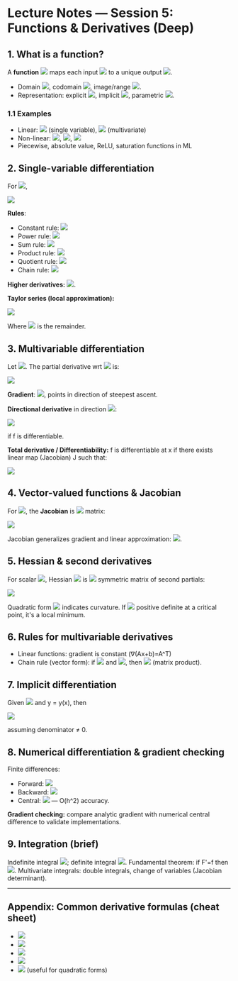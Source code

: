 <!-- Math rendered using GitHub Markdown: use ![](https://render.githubusercontent.com/render/math?math=...) and 

![](https://render.githubusercontent.com/render/math?math=...)

 -->


# Lecture Notes — Session 5: Functions & Derivatives (Deep)

## 1. What is a function?
A **function** ![](https://render.githubusercontent.com/render/math?math=f%3A+%5Cmathcal%7BD%7D+%5Csubseteq+%5Cmathbb%7BR%7D%5En+%5Cto+%5Cmathbb%7BR%7D%5Em) maps each input ![](https://render.githubusercontent.com/render/math?math=x%5Cin%5Cmathcal%7BD%7D) to a unique output ![](https://render.githubusercontent.com/render/math?math=y%3Df%28x%29%5Cin%5Cmathbb%7BR%7D%5Em).
- Domain ![](https://render.githubusercontent.com/render/math?math=%5Cmathcal%7BD%7D), codomain ![](https://render.githubusercontent.com/render/math?math=%5Cmathbb%7BR%7D%5Em), image/range ![](https://render.githubusercontent.com/render/math?math=f%28%5Cmathcal%7BD%7D%29).
- Representation: explicit ![](https://render.githubusercontent.com/render/math?math=y%3Df%28x%29), implicit ![](https://render.githubusercontent.com/render/math?math=g%28x%2Cy%29%3D0), parametric ![](https://render.githubusercontent.com/render/math?math=%5Cmathbf%7Br%7D%28t%29).

### 1.1 Examples
- Linear: ![](https://render.githubusercontent.com/render/math?math=f%28x%29%3Dax%2Bb) (single variable), ![](https://render.githubusercontent.com/render/math?math=f%28x%29%3DA+x+%2B+b) (multivariate)
- Non-linear: ![](https://render.githubusercontent.com/render/math?math=f%28x%29%3D%5Csin+x), ![](https://render.githubusercontent.com/render/math?math=f%28x%29%3Dx%5E3), ![](https://render.githubusercontent.com/render/math?math=f%28x%29%3D%5Cexp%28x%29)
- Piecewise, absolute value, ReLU, saturation functions in ML

## 2. Single-variable differentiation
For ![](https://render.githubusercontent.com/render/math?math=f%3A%5Cmathbb%7BR%7D%5Cto%5Cmathbb%7BR%7D),


![](https://render.githubusercontent.com/render/math?math=f%27%28x%29%3D%5Clim_%7Bh%5Cto+0%7D%5Cfrac%7Bf%28x%2Bh%29-f%28x%29%7D%7Bh%7D)


**Rules**:
- Constant rule: ![](https://render.githubusercontent.com/render/math?math=%5Cfrac%7Bd%7D%7Bdx%7D+c+%3D+0)
- Power rule: ![](https://render.githubusercontent.com/render/math?math=%5Cfrac%7Bd%7D%7Bdx%7D+x%5En+%3D+n+x%5E%7Bn-1%7D)
- Sum rule: ![](https://render.githubusercontent.com/render/math?math=%28f%2Bg%29%27%3Df%27%2Bg%27)
- Product rule: ![](https://render.githubusercontent.com/render/math?math=%28fg%29%27%3Df%27g%2Bfg%27)
- Quotient rule: ![](https://render.githubusercontent.com/render/math?math=%5Cleft%28%5Cfrac%7Bf%7D%7Bg%7D%5Cright%29%27%3D%5Cfrac%7Bf%27g-fg%27%7D%7Bg%5E2%7D)
- Chain rule: ![](https://render.githubusercontent.com/render/math?math=%28f%5Ccirc+g%29%27%28x%29+%3D+f%27%28g%28x%29%29+g%27%28x%29)

**Higher derivatives:** ![](https://render.githubusercontent.com/render/math?math=f%27%27%28x%29%2C+f%5E%7B%28k%29%7D%28x%29).

**Taylor series (local approximation):**


![](https://render.githubusercontent.com/render/math?math=f%28x%2Bh%29+%3D+%5Csum_%7Bk%3D0%7D%5En+%5Cfrac%7Bf%5E%7B%28k%29%7D%28x%29%7D%7Bk%21%7D+h%5Ek+%2B+R_n%28h%29)


Where ![](https://render.githubusercontent.com/render/math?math=R_n) is the remainder.

## 3. Multivariable differentiation
Let ![](https://render.githubusercontent.com/render/math?math=f%3A%5Cmathbb%7BR%7D%5En%5Cto%5Cmathbb%7BR%7D). The partial derivative wrt ![](https://render.githubusercontent.com/render/math?math=x_i) is:


![](https://render.githubusercontent.com/render/math?math=%5Cfrac%7B%5Cpartial+f%7D%7B%5Cpartial+x_i%7D%28x%29+%3D+%5Clim_%7Bh%5Cto0%7D+%5Cfrac%7Bf%28x_1%2C%5Cdots%2Cx_i%2Bh%2C%5Cdots%2Cx_n%29-f%28x%29%7D%7Bh%7D)


**Gradient**: ![](https://render.githubusercontent.com/render/math?math=%5Cnabla+f%28x%29+%3D+%5Cbegin%7Bbmatrix%7D%5Cpartial+f%2F%5Cpartial+x_1+%5C%5C+%5Cvdots+%5C%5C+%5Cpartial+f%2F%5Cpartial+x_n%5Cend%7Bbmatrix%7D), points in direction of steepest ascent.

**Directional derivative** in direction ![](https://render.githubusercontent.com/render/math?math=u):


![](https://render.githubusercontent.com/render/math?math=D_u+f%28x%29+%3D+%5Cnabla+f%28x%29%5Ccdot+u)


if f is differentiable.

**Total derivative / Differentiability:** f is differentiable at x if there exists linear map (Jacobian) J such that:


![](https://render.githubusercontent.com/render/math?math=f%28x%2Bh%29+%3D+f%28x%29+%2B+J%28x%29+h+%2B+o%28%5C%7Ch%5C%7C%29)



## 4. Vector-valued functions & Jacobian
For ![](https://render.githubusercontent.com/render/math?math=F%3A%5Cmathbb%7BR%7D%5En%5Cto%5Cmathbb%7BR%7D%5Em), the **Jacobian** is ![](https://render.githubusercontent.com/render/math?math=m%5Ctimes+n) matrix:


![](https://render.githubusercontent.com/render/math?math=J_%7Bij%7D+%3D+%5Cfrac%7B%5Cpartial+F_i%7D%7B%5Cpartial+x_j%7D)


Jacobian generalizes gradient and linear approximation: ![](https://render.githubusercontent.com/render/math?math=F%28x%2Bh%29%5Capprox+F%28x%29%2BJ%28x%29h).

## 5. Hessian & second derivatives
For scalar ![](https://render.githubusercontent.com/render/math?math=f%3A%5Cmathbb%7BR%7D%5En%5Cto%5Cmathbb%7BR%7D), Hessian ![](https://render.githubusercontent.com/render/math?math=H) is ![](https://render.githubusercontent.com/render/math?math=n%5Ctimes+n) symmetric matrix of second partials:


![](https://render.githubusercontent.com/render/math?math=H_%7Bij%7D+%3D+%5Cfrac%7B%5Cpartial%5E2+f%7D%7B%5Cpartial+x_i+%5Cpartial+x_j%7D)


Quadratic form ![](https://render.githubusercontent.com/render/math?math=h%5ET+H+h) indicates curvature. If ![](https://render.githubusercontent.com/render/math?math=H) positive definite at a critical point, it's a local minimum.

## 6. Rules for multivariable derivatives
- Linear functions: gradient is constant (∇(Ax+b)=A^T)
- Chain rule (vector form): if ![](https://render.githubusercontent.com/render/math?math=F%3A+%5Cmathbb%7BR%7D%5En%5Cto%5Cmathbb%7BR%7D%5Em) and ![](https://render.githubusercontent.com/render/math?math=G%3A%5Cmathbb%7BR%7D%5Em%5Cto%5Cmathbb%7BR%7D%5Ep), then ![](https://render.githubusercontent.com/render/math?math=D%28G%5Ccirc+F%29%28x%29%3DD+G%28F%28x%29%29+%5Ccdot+D+F%28x%29) (matrix product).

## 7. Implicit differentiation
Given ![](https://render.githubusercontent.com/render/math?math=g%28x%2Cy%29%3D0) and y = y(x), then


![](https://render.githubusercontent.com/render/math?math=%5Cfrac%7Bdy%7D%7Bdx%7D+%3D+-%5Cfrac%7B%5Cpartial+g%2F%5Cpartial+x%7D%7B%5Cpartial+g%2F%5Cpartial+y%7D)


assuming denominator ≠ 0.

## 8. Numerical differentiation & gradient checking
Finite differences:
- Forward: ![](https://render.githubusercontent.com/render/math?math=f%27%28x%29%5Capprox+%28f%28x%2Bh%29-f%28x%29%29%2Fh)
- Backward: ![](https://render.githubusercontent.com/render/math?math=%28f%28x%29-f%28x-h%29%29%2Fh)
- Central: ![](https://render.githubusercontent.com/render/math?math=%28f%28x%2Bh%29-f%28x-h%29%29%2F%282h%29) — O(h^2) accuracy.

**Gradient checking:** compare analytic gradient with numerical central difference to validate implementations.

## 9. Integration (brief)
Indefinite integral ![](https://render.githubusercontent.com/render/math?math=F%28x%29%3D%5Cint+f%28x%29+dx); definite integral ![](https://render.githubusercontent.com/render/math?math=%5Cint_a%5Eb+f%28x%29+dx).
Fundamental theorem: if F'=f then ![](https://render.githubusercontent.com/render/math?math=%5Cint_a%5Eb+f%28x%29dx+%3D+F%28b%29-F%28a%29).
Multivariate integrals: double integrals, change of variables (Jacobian determinant).

---

## Appendix: Common derivative formulas (cheat sheet)
- ![](https://render.githubusercontent.com/render/math?math=%5Cfrac%7Bd%7D%7Bdx%7D+%5Csin+x+%3D+%5Ccos+x)
- ![](https://render.githubusercontent.com/render/math?math=%5Cfrac%7Bd%7D%7Bdx%7D+%5Ccos+x+%3D+-%5Csin+x)
- ![](https://render.githubusercontent.com/render/math?math=%5Cfrac%7Bd%7D%7Bdx%7D+e%5Ex+%3D+e%5Ex)
- ![](https://render.githubusercontent.com/render/math?math=%5Cfrac%7Bd%7D%7Bdx%7D+%5Cln+x+%3D+1%2Fx)
- ![](https://render.githubusercontent.com/render/math?math=%5Cnabla+%28x%5ET+A+x%29+%3D+%28A+%2B+A%5ET%29+x)  (useful for quadratic forms)